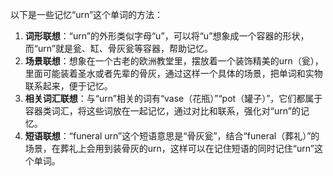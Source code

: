 以下是一些记忆“urn”这个单词的方法：
1. **词形联想**：“urn”的外形类似字母“u”，可以将“u”想象成一个容器的形状，而“urn”就是瓮、缸、骨灰瓮等容器，帮助记忆。
2. **场景联想**：想象在一个古老的欧洲教堂里，摆放着一个装饰精美的urn（瓮），里面可能装着圣水或者先辈的骨灰，通过这样一个具体的场景，把单词和实物联系起来，便于记忆。 
3. **相关词汇联想**：与“urn”相关的词有“vase（花瓶）”“pot（罐子）”，它们都属于容器类词汇，将这些词放在一起记忆，通过对比和联系，强化对“urn”的记忆。 
4. **短语联想**：“funeral urn”这个短语意思是“骨灰瓮”，结合“funeral（葬礼）”的场景，在葬礼上会用到装骨灰的urn，这样可以在记住短语的同时记住“urn”这个单词。 